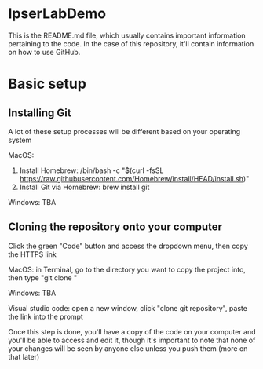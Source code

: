 # IpserLabDemo
This is the README.md file, which usually contains important information pertaining to the code. In the case of this repository, it'll contain information on how to use GitHub.

# Basic setup

## Installing Git 

A lot of these setup processes will be different based on your operating system

MacOS: 
1. Install Homebrew: /bin/bash -c "$(curl -fsSL https://raw.githubusercontent.com/Homebrew/install/HEAD/install.sh)"
2. Install Git via Homebrew: brew install git

Windows: TBA

## Cloning the repository onto your computer

Click the green "Code" button and access the dropdown menu, then copy the HTTPS link

MacOS: in Terminal, go to the directory you want to copy the project into, then type "git clone <HTTPS link>"

Windows: TBA
  
Visual studio code: open a new window, click "clone git repository", paste the link into the prompt

Once this step is done, you'll have a copy of the code on your computer and you'll be able to access and edit it, though it's important to note that none of your changes will be seen by anyone else unless you push them (more on that later)
  

  

